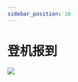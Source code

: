 ```yaml
---
sidebar_position: 16
---
```


# 登机报到
<image src="sc-dialog/boarding" ratio="0.5" />
<dialog>
# I would like to [check in/v.] please.
## Could you give me your passport?
# Sure.
# Here it is.
## Where are you flying to today?
# London.
## How many pieces of [baggage/n.] would you like to check in?
# Two pieces.
## Please put the baggage on the [scale/n./19].
## Here is your [boarding pass/n.].
# Thank you.
## The boarding time is 9:30 pm, Gate 31.
## Please make sure your baggage passes the [security/n.] [check/n./2] down there before you leave.
# OK.
# Thank you.
## Have a nice flight.
</dialog>
